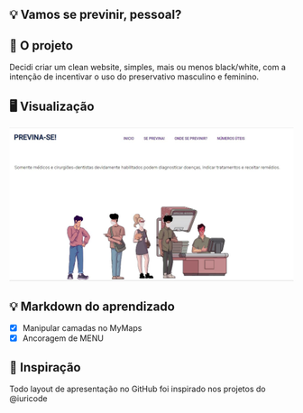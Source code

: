 ## 💡 Vamos se previnir, pessoal?

## 🎈 O projeto
Decidi criar um clean website, simples, mais ou menos black/white, com a intenção de incentivar o uso do preservativo masculino e feminino. 

## 🖥️ Visualização
![alt text](https://github.com/italosantana/Vamos-se-previnir-/blob/main/img/Banner.JPG)

## 💡 Markdown do aprendizado
- [x] Manipular camadas no MyMaps
- [x] Ancoragem de MENU

## 🎈 Inspiração
Todo layout de apresentação no GitHub foi inspirado nos projetos do @iuricode
